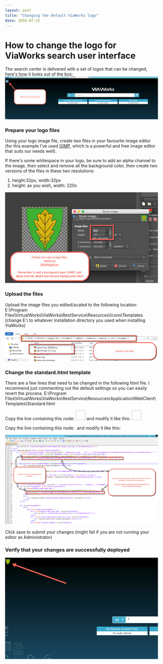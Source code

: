 ```yaml
---
layout: post
title: "Changing the default ViaWorks logo"
date: 2016-07-25
---
```


# How to change the logo for ViaWorks search user interface
The search center is delivered with a set of logos that can be changed, here's how it looks out of the box:
![Default logo](/images/viaworks-logo/1-default-logo.png)

### Prepare your logo files
Using your logo image file, create two files in your favourite image editor (for this example I've used [GIMP](https://www.gimp.org/), which is a powerful and free image editor that suits our needs well).

If there's some whitespace in your logo, be sure to add an alpha channel to the image, then select and remove all the background color, then create two versions of the files in these two resolutions:

1. height:32px, width:32px
2. height: as you wish, width: 220x

![Edit the logo files](/images/viaworks-logo/2-gimp-edit.png)

### Upload the files
Upload the image files you edited/scaled to the following location:
E:\Program Files\VirtualWorks\ViaWorks\RestService\Resources\Icons\Templates
(change E:\ to whatever installation directory you used when installing ViaWorks)

![Upload the files](/images/viaworks-logo/3-file-location.png)

### Change the standard.html template
There are a few lines that need to be changed in the following html file. I recommend just commenting out the default settings so you can easily revert the process.
E:\Program Files\VirtualWorks\ViaWorks\RestService\Resources\Application\WebClient\Templates\Standard.html

Copy the line containing this node:
	<img ng-src="{{'resource/brand/image'|viaworksRestApiUrl}}"  height="32" width="32" />
and modify it like this:
	<img ng-src="{{'resource/template/icon/32x32_logo_filename.png'|viaworksRestApiUrl}}"  height="32" width="32" />

Copy the line containing this node:
	<img ng-src="{{'resource/brand/image/product'|viaworksRestApiUrl}}"/>
and modify it like this:
	<img ng-src="{{'resource/template/icon/220x220_logo_filename.png'|viaworksRestApiUrl}}"/>

![Edit the template file](/images/viaworks-logo/4-edits.png)

Click save to submit your changes (might fail if you are not running your editor as Administrator)

### Verify that your changes are successfully deployed

![Verify that your change is successful](/images/viaworks-logo/5-success.png)